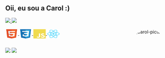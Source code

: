 ## Oii, eu sou a Carol :)
<div style="display: inline_block">
  <a href="https://github.com/carol-frazao">
  <img height="180em" src="https://github-readme-stats.vercel.app/api?username=carol-frazao&show_icons=true&theme=dracula&include_all_commits=true&count_private=true"/>
  <img height="180em" src="https://github-readme-stats.vercel.app/api/top-langs/?username=carol-frazao&layout=compact&langs_count=7&theme=dracula"/>
</div>
<div style="display: inline_block"><br>
  <img align="center" alt="Carol-HTML" height="30" width="40" src="https://raw.githubusercontent.com/devicons/devicon/master/icons/html5/html5-original.svg">
  <img align="center" alt="Carol-CSS" height="30" width="40" src="https://raw.githubusercontent.com/devicons/devicon/master/icons/css3/css3-original.svg">
  <img align="center" alt="Carol-Js" height="30" width="40" src="https://raw.githubusercontent.com/devicons/devicon/master/icons/javascript/javascript-plain.svg">
  <img align="center" alt="Carol-React" height="30" width="40" src="https://raw.githubusercontent.com/devicons/devicon/master/icons/react/react-original.svg">
  <img align="right" alt="Carol-picture" height="150" style="border-radius:50px;" src="https://thumbs2.imgbox.com/55/d1/crMVilqG_t.png">
</div>
  
  ##
 
<div> 
  <a href = "mailto:anacf04@outlook.com"><img src="https://img.shields.io/badge/-Gmail-%23333?style=for-the-badge&logo=gmail&logoColor=white" target="_blank"></a>
  <a href="https://www.linkedin.com/in/carol-frazao" target="_blank"><img src="https://img.shields.io/badge/-LinkedIn-%230077B5?style=for-the-badge&logo=linkedin&logoColor=white" target="_blank"></a> 
 
</div>
